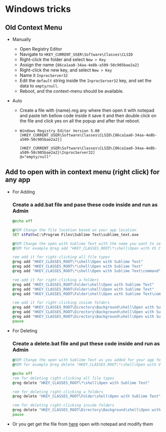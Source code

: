 # Windows tricks

## Old Context Menu

-   Manually

    -   Open Registry Editor
    -   Navigate to `HKEY_CURRENT_USER\Software\Classes\CLSID`
    -   Right-click the folder and select `New > Key`
    -   Assign the name `{86ca1aa0-34aa-4e8b-a509-50c905bae2a2}`
    -   Right-click the new key, and select `New > Key`
    -   Name it `InprocServer32`
    -   Edit the `default` string inside the `InprocServer32` key, and set the data to `empty/null`.
    -   Reboot, and the context-menu should be available.

-   Auto

    -   Create a file with {name}.reg any where then open it with notepad and paste teh bellow code inside it save it and then double click on the file and click yes on all the popup and after that reboot.

    -   ```re
        Windows Registry Editor Version 5.00
        [HKEY_CURRENT_USER\Software\Classes\CLSID\{86ca1aa0-34aa-4e8b-a509-50c905bae2a2}]

        [HKEY_CURRENT_USER\Software\Classes\CLSID\{86ca1aa0-34aa-4e8b-a509-50c905bae2a2}\InprocServer32]
        @="empty/null"
        ```

## Add to open with in context menu (right click) for any app

-   For Adding

    ### Create a add.bat file and pase these code inside and run as Admin

    ```bat
    @echo off

    @REM Change the file location based on your app location
    SET stPath=C:\Program Files\Sublime Text\sublime_text.exe

    @REM Change the open with Sublime Text with the name you want to see for all 12 Places
    @REM for example @reg add "HKEY_CLASSES_ROOT\*\shell\Open with VS Code"         /t REG_SZ /v "" /d "Open with VS Code"   /f

    rem add it for right-clicking all file types
    @reg add "HKEY_CLASSES_ROOT\*\shell\Open with Sublime Text"         /t REG_SZ /v "" /d "Open with Sublime Text"   /f
    @reg add "HKEY_CLASSES_ROOT\*\shell\Open with Sublime Text"         /t REG_EXPAND_SZ /v "Icon" /d "%stPath%,0" /f
    @reg add "HKEY_CLASSES_ROOT\*\shell\Open with Sublime Text\command" /t REG_SZ /v "" /d "%stPath% \"%%1\"" /f

    rem add it for right-clicking a folders
    @reg add "HKEY_CLASSES_ROOT\Folder\shell\Open with Sublime Text"         /t REG_SZ /v "" /d "Open with Sublime Text"   /f
    @reg add "HKEY_CLASSES_ROOT\Folder\shell\Open with Sublime Text"         /t REG_EXPAND_SZ /v "Icon" /d "%stPath%,0" /f
    @reg add "HKEY_CLASSES_ROOT\Folder\shell\Open with Sublime Text\command" /t REG_SZ /v "" /d "%stPath% \"%%1\"" /f

    rem add it for right-clicking inside folders
    @reg add "HKEY_CLASSES_ROOT\Directory\Background\shell\Open with Sublime Text"         /t REG_SZ /v "" /d "Open with Sublime Text"   /f
    @reg add "HKEY_CLASSES_ROOT\Directory\Background\shell\Open with Sublime Text"         /t REG_EXPAND_SZ /v "Icon" /d "%stPath%,0" /f
    @reg add "HKEY_CLASSES_ROOT\Directory\Background\shell\Open with Sublime Text\command" /t REG_SZ /v "" /d "%stPath% \"%%W\"" /f
    pause
    ```

-   For Deleting

    ### Create a delete.bat file and put these code inside and run as Admin

    ```bat
    @REM Change the open with Sublime Text as you added for your app for all 3 places
    @REM for example @reg delete "HKEY_CLASSES_ROOT\*\shell\Open with VS Code"

    @echo off
    rem for deleting right-clicking all file types
    @reg delete "HKEY_CLASSES_ROOT\*\shell\Open with Sublime Text"

    rem for deleting right-clicking a folders
    @reg delete "HKEY_CLASSES_ROOT\Folder\shell\Open with Sublime Text"

    rem for deleting right-clicking inside folders
    @reg delete "HKEY_CLASSES_ROOT\Directory\Background\shell\Open with Sublime Text
    pause
    ```

-   Or you get get the file from [here](https://github.com/Ulrich-Tonmoy/cheat-sheets/blob/main/assets/windows/) open with notepad and modify them

